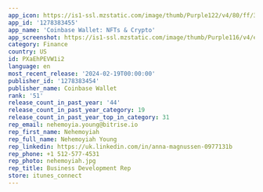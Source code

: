 ```yaml
---
app_icon: https://is1-ssl.mzstatic.com/image/thumb/Purple122/v4/80/ff/3d/80ff3da0-4e0d-6798-8e9c-0e283dd87e02/AppIcon-0-1x_U007ephone-0-85-220-0.png/1024x1024bb.png
app_id: '1278383455'
app_name: 'Coinbase Wallet: NFTs & Crypto'
app_screenshot: https://is1-ssl.mzstatic.com/image/thumb/Purple116/v4/ec/0b/6a/ec0b6a0c-833e-5b04-2731-87f46dd380a4/027cdafc-4536-4e94-8e0b-30c10f661879_Coinbase_U002c_Inc_Coinbase_Wallet__iOS_6.5_Screenshot_Mockups_01.png/1284x2778bb.png
category: Finance
country: US
id: PXaEhPEVW1i2
language: en
most_recent_release: '2024-02-19T00:00:00'
publisher_id: '1278383454'
publisher_name: Coinbase Wallet
rank: '51'
release_count_in_past_year: '44'
release_count_in_past_year_category: 19
release_count_in_past_year_top_in_category: 31
rep_email: nehemoyia.young@bitrise.io
rep_first_name: Nehemoyiah
rep_full_name: Nehemoyiah Young
rep_linkedin: https://uk.linkedin.com/in/anna-magnussen-0977131b
rep_phone: +1 512-577-4531
rep_photo: nehemoyiah.jpg
rep_title: Business Development Rep
store: itunes_connect
---
```

